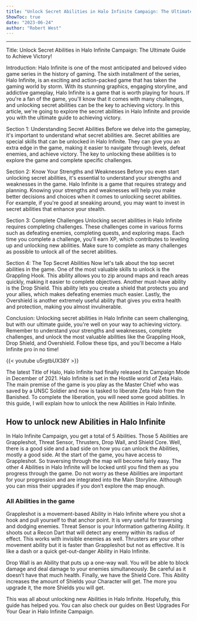 ```yaml
---
title: "Unlock Secret Abilities in Halo Infinite Campaign: The Ultimate Guide to Achieve Victory!"
ShowToc: true 
date: "2023-06-24"
author: "Robert West"
---
```

*****
Title: Unlock Secret Abilities in Halo Infinite Campaign: The Ultimate Guide to Achieve Victory!

Introduction:
Halo Infinite is one of the most anticipated and beloved video game series in the history of gaming. The sixth installment of the series, Halo Infinite, is an exciting and action-packed game that has taken the gaming world by storm. With its stunning graphics, engaging storyline, and addictive gameplay, Halo Infinite is a game that is worth playing for hours. If you're a fan of the game, you'll know that it comes with many challenges, and unlocking secret abilities can be the key to achieving victory. In this article, we're going to explore the secret abilities in Halo Infinite and provide you with the ultimate guide to achieving victory.

Section 1: Understanding Secret Abilities
Before we delve into the gameplay, it's important to understand what secret abilities are. Secret abilities are special skills that can be unlocked in Halo Infinite. They can give you an extra edge in the game, making it easier to navigate through levels, defeat enemies, and achieve victory. The key to unlocking these abilities is to explore the game and complete specific challenges.

Section 2: Know Your Strengths and Weaknesses
Before you even start unlocking secret abilities, it's essential to understand your strengths and weaknesses in the game. Halo Infinite is a game that requires strategy and planning. Knowing your strengths and weaknesses will help you make better decisions and choices when it comes to unlocking secret abilities. For example, if you're good at sneaking around, you may want to invest in secret abilities that enhance your stealth.

Section 3: Complete Challenges
Unlocking secret abilities in Halo Infinite requires completing challenges. These challenges come in various forms such as defeating enemies, completing quests, and exploring maps. Each time you complete a challenge, you'll earn XP, which contributes to leveling up and unlocking new abilities. Make sure to complete as many challenges as possible to unlock all of the secret abilities.

Section 4: The Top Secret Abilities
Now let's talk about the top secret abilities in the game. One of the most valuable skills to unlock is the Grappling Hook. This ability allows you to zip around maps and reach areas quickly, making it easier to complete objectives. Another must-have ability is the Drop Shield. This ability lets you create a shield that protects you and your allies, which makes defeating enemies much easier. Lastly, the Overshield is another extremely useful ability that gives you extra health and protection, making you almost invulnerable.

Conclusion:
Unlocking secret abilities in Halo Infinite can seem challenging, but with our ultimate guide, you're well on your way to achieving victory. Remember to understand your strengths and weaknesses, complete challenges, and unlock the most valuable abilities like the Grappling Hook, Drop Shield, and Overshield. Follow these tips, and you'll become a Halo Infinite pro in no time!

{{< youtube u5rgtbUX38Y >}} 



The latest Title of Halo, Halo Infinite had finally released its Campaign Mode in December of 2021. Halo Infinite is set in the Hostile world of Zeta Halo. The main premise of the game is you play as the Master Chief who was saved by a UNSC Soldier and now is tasked to liberate Zeta Halo from the Banished. To complete the liberation, you will need some good abilities. In this guide, I will explain how to unlock the new Abilities in Halo Infinite.
 
## How to unlock new Abilities in Halo Infinite
 

 
In Halo Infinite Campaign, you get a total of 5 Abilities. Those 5 Abilities are Grappleshot, Threat Sensor, Thrusters, Drop Wall, and Shield Core. Well, there is a good side and a bad side on how you can unlock the Abilities, mostly a good side. At the start of the game, you have access to Grappleshot. So traversing through the map will become fairly easy. The other 4 Abilities in Halo Infinite will be locked until you find them as you progress through the game. Do not worry as these Abilities are important for your progression and are integrated into the Main Storyline. Although you can miss their upgrades if you don’t explore the map enough.
 
### All Abilities in the game
 
Grappleshot is a movement-based Ability in Halo Infinite where you shot a hook and pull yourself to that anchor point. It is very useful for traversing and dodging enemies. Threat Sensor is your Information gathering Ability. It shoots out a Recon Dart that will detect any enemy within its radius of effect. This works with invisible enemies as well. Thrusters are your other movement ability but it is faster than Grappleshot but not as effective. It is like a dash or a quick get-out-danger Ability in Halo Infinite.
 
Drop Wall is an Ability that puts up a one-way wall. You will be able to block damage and deal damage to your enemies simultaneously. Be careful as it doesn’t have that much health. Finally, we have the Shield Core. This Ability increases the amount of Shields your Character will get. The more you upgrade it, the more Shields you will get.
 
This was all about unlocking new Abilities in Halo Infinite. Hopefully, this guide has helped you. You can also check our guides on Best Upgrades For Your Gear in Halo Infinite Campaign.




